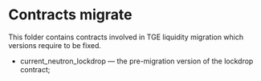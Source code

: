 # Contracts migrate

This folder contains contracts involved in TGE liquidity migration which versions require to be fixed.

- current_neutron_lockdrop — the pre-migration version of the lockdrop contract;
